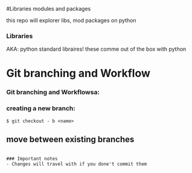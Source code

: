 #Libraries modules and packages

this repo will explorer libs, mod packages on python

### Libraries
AKA: python standard libraires! these comme out of the box with python

# Git branching and Workflow

### Git branching and Workflowsa:

### creating a new branch:
````
$ git checkout - b <name>
````

## move between existing branches
````git checkout <branch>

### Important notes
- Changes will travel with if you done't commit them